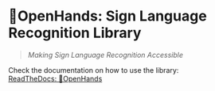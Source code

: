 # 👐OpenHands: Sign Language Recognition Library

> _Making Sign Language Recognition Accessible_

Check the documentation on how to use the library:  
[ReadTheDocs: 👐OpenHands](https://openhands.readthedocs.io)
